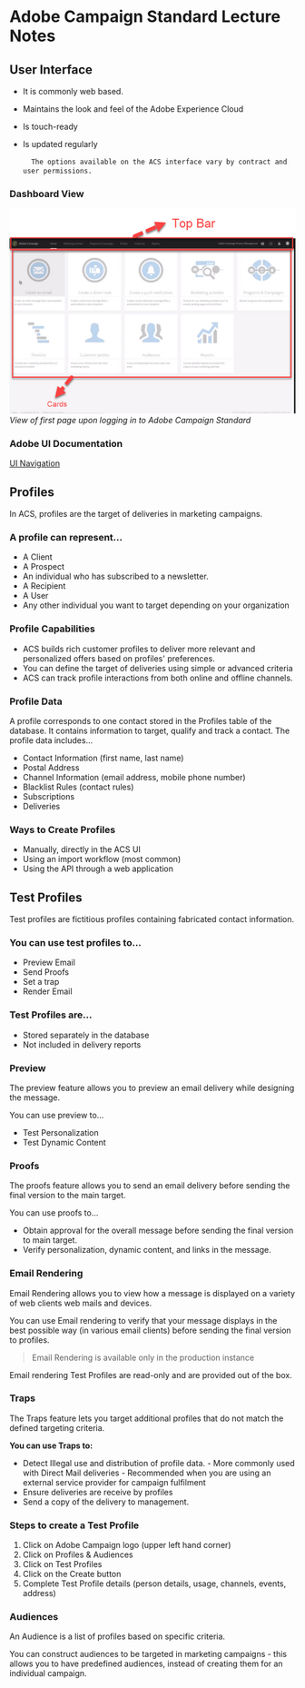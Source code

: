 # Adobe Campaign Standard Lecture Notes

## User Interface

- It is commonly web based.
- Maintains the look and feel of the Adobe Experience Cloud
- Is touch-ready
- Is updated regularly


        The options available on the ACS interface vary by contract and user permissions.

### Dashboard View
![Dashboard_View](.\img\acs_dashboard.jpg)*View of first page upon logging in to Adobe Campaign Standard*

### Adobe UI Documentation
[UI Navigation](https://docs.adobe.com/content/help/en/campaign-standard/using/getting-started/discovering-the-interface/interface-description.html)


## Profiles
In ACS, profiles are the target of deliveries in marketing campaigns.

### A profile can represent...
- A Client
- A Prospect
- An individual who has subscribed to a newsletter.
- A Recipient
- A User
- Any other individual you want to target depending on your organization


### Profile Capabilities
- ACS builds rich customer profiles to deliver more relevant and personalized offers based on profiles' preferences.
- You can define the target of deliveries using simple or advanced criteria
- ACS can track profile interactions from both online and offline channels.


### Profile Data
A profile corresponds to one contact stored in the Profiles table of the database.  It contains information to target, qualify and track a contact.  The profile data includes...
- Contact Information (first name, last name)
- Postal Address
- Channel Information (email address, mobile phone number)
- Blacklist Rules (contact rules)
- Subscriptions
- Deliveries

### Ways to Create Profiles
- Manually, directly in the ACS UI
- Using an import workflow (most common)
- Using the API through a web application


## Test Profiles
Test profiles are fictitious profiles containing fabricated contact information.  

### You can use test profiles to...
- Preview Email
- Send Proofs
- Set a trap
- Render Email

### Test Profiles are...
- Stored separately in the database
- Not included in delivery reports

### Preview
The preview feature allows you to preview an email delivery while designing the message.

You can use preview to...
- Test Personalization
- Test Dynamic Content

### Proofs
The proofs feature allows you to send an email delivery before sending the final version to the main target.  

You can use proofs to...
- Obtain approval for the overall message before sending the final version to main target.
- Verify personalization, dynamic content, and links in the message.


### Email Rendering 
<!-- 9/17/2020 09:52 BREAK -->
Email Rendering allows you to view how a message is displayed on a variety of web clients web mails and devices.

You can use Email rendering to verify that your message displays in the best possible way (in various email clients) before sending the final version to profiles.

> Email Rendering is available only in the production instance

Email rendering Test Profiles are read-only and are provided out of the box.


### Traps
The Traps feature lets you target additional profiles that do not match the defined targeting criteria.

**You can use Traps to:**
- Detect Illegal use and distribution of profile data.
        - More commonly used with Direct Mail deliveries
        - Recommended when you are using an external service provider for campaign fulfilment
- Ensure deliveries are receive by profiles
- Send a copy of the delivery to management.

### Steps to create a Test Profile
1. Click on Adobe Campaign logo (upper left hand corner)
2. Click on Profiles & Audiences
3. Click on Test Profiles
4. Click on the Create button
5. Complete Test Profile details (person details, usage, channels, events, address)

### Audiences
An Audience is a list of profiles based on specific criteria.

You can construct audiences to be targeted in marketing campaigns - this allows you to have predefined audiences, instead of creating them for an individual campaign.